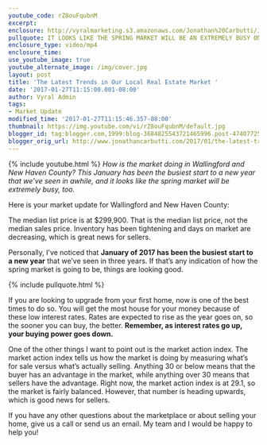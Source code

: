 ```yaml
---
youtube_code: rZ8ouFqubnM
excerpt:
enclosure: http://vyralmarketing.s3.amazonaws.com/Jonathan%20Carbutti/January%202017%20Real%20Estate%20Market%20Update%20Report.mp4
pullquote: IT LOOKS LIKE THE SPRING MARKET WILL BE AN EXTREMELY BUSY ONE!
enclosure_type: video/mp4
enclosure_time:
use_youtube_image: true
youtube_alternate_image: /img/cover.jpg
layout: post
title: 'The Latest Trends in Our Local Real Estate Market '
date: '2017-01-27T11:15:00.001-08:00'
author: Vyral Admin
tags:
- Market Update
modified_time: '2017-01-27T11:15:46.357-08:00'
thumbnail: https://img.youtube.com/vi/rZ8ouFqubnM/default.jpg
blogger_id: tag:blogger.com,1999:blog-3684825543721465996.post-474077258354486879
blogger_orig_url: http://www.jonathancarbutti.com/2017/01/the-latest-trends-in-our-local-real.html
---
```

{% include youtube.html %}
*How is the market doing in Wallingford and New Haven County? This January has been the busiest start to a new year that we’ve seen in awhile, and it looks like the spring market will be extremely busy, too.*

Here is your market update for Wallingford and New Haven County:

The median list price is at $299,900. That is the median list price, not the median sales price. Inventory has been tightening and days on market are decreasing, which is great news for sellers.

Personally, I’ve noticed that **January of 2017 has been the busiest start to a new year** that we’ve seen in three years. If that’s any indication of how the spring market is going to be, things are looking good.

{% include pullquote.html %}

If you are looking to upgrade from your first home, now is one of the best times to do so. You will get the most house for your money because of these low interest rates. Rates are expected to rise as the year goes on, so the sooner you can buy, the better. **Remember, as interest rates go up, your buying power goes down.**

One of the other things I want to point out is the market action index. The market action index tells us how the market is doing by measuring what’s for sale versus what’s actually selling. Anything 30 or below means that the buyer has an advantage in the market, while anything over 30 means that sellers have the advantage. Right now, the market action index is at 29.1, so the market is fairly balanced. However, that number is heading upwards, which is good news for sellers.

If you have any other questions about the marketplace or about selling your home, give us a call or send us an email. My team and I would be happy to help you!

